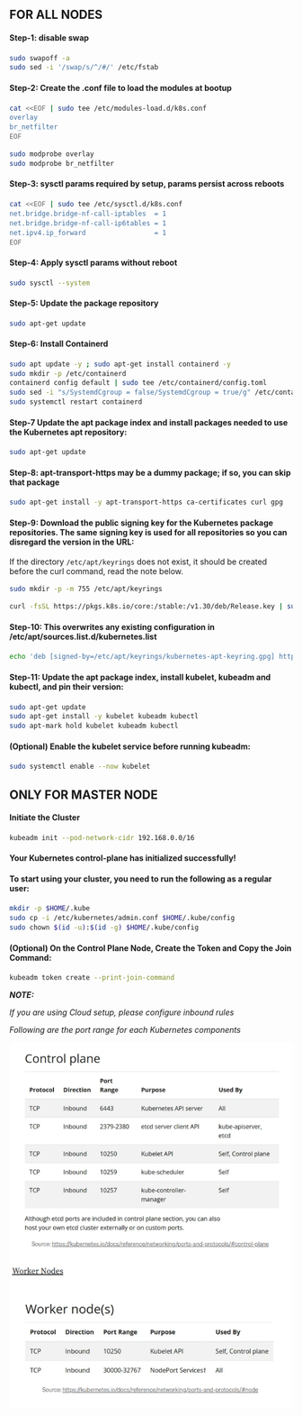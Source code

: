 ## FOR ALL NODES
#### Step-1: disable swap
```bash
sudo swapoff -a
sudo sed -i '/swap/s/^/#/' /etc/fstab
```

#### Step-2: Create the .conf file to load the modules at bootup
```bash
cat <<EOF | sudo tee /etc/modules-load.d/k8s.conf
overlay
br_netfilter
EOF
```
```bash
sudo modprobe overlay
sudo modprobe br_netfilter
```

#### Step-3: sysctl params required by setup, params persist across reboots
```bash
cat <<EOF | sudo tee /etc/sysctl.d/k8s.conf
net.bridge.bridge-nf-call-iptables  = 1
net.bridge.bridge-nf-call-ip6tables = 1
net.ipv4.ip_forward                 = 1
EOF
```

#### Step-4: Apply sysctl params without reboot
```bash
sudo sysctl --system
```

#### Step-5: Update the package repository 
```bash
sudo apt-get update
```
#### Step-6: Install Containerd
```bash
sudo apt update -y ; sudo apt-get install containerd -y
sudo mkdir -p /etc/containerd
containerd config default | sudo tee /etc/containerd/config.toml 
sudo sed -i "s/SystemdCgroup = false/SystemdCgroup = true/g" /etc/containerd/config.toml 
sudo systemctl restart containerd
```

#### Step-7 Update the apt package index and install packages needed to use the Kubernetes apt repository:
```bash
sudo apt-get update
```
#### Step-8: apt-transport-https may be a dummy package; if so, you can skip that package
```bash
sudo apt-get install -y apt-transport-https ca-certificates curl gpg
```
#### Step-9: Download the public signing key for the Kubernetes package repositories. The same signing key is used for all repositories so you can disregard the version in the URL:
If the directory `/etc/apt/keyrings` does not exist, it should be created before the curl command, read the note below.
```bash
sudo mkdir -p -m 755 /etc/apt/keyrings
```
```bash
curl -fsSL https://pkgs.k8s.io/core:/stable:/v1.30/deb/Release.key | sudo gpg --dearmor -o /etc/apt/keyrings/kubernetes-apt-keyring.gpg
```
#### Step-10: This overwrites any existing configuration in /etc/apt/sources.list.d/kubernetes.list
```bash
echo 'deb [signed-by=/etc/apt/keyrings/kubernetes-apt-keyring.gpg] https://pkgs.k8s.io/core:/stable:/v1.30/deb/ /' | sudo tee /etc/apt/sources.list.d/kubernetes.list
```
#### Step-11: Update the apt package index, install kubelet, kubeadm and kubectl, and pin their version:
```bash
sudo apt-get update
sudo apt-get install -y kubelet kubeadm kubectl
sudo apt-mark hold kubelet kubeadm kubectl
```

#### (Optional) Enable the kubelet service before running kubeadm:
```bash
sudo systemctl enable --now kubelet
```

## ONLY FOR MASTER NODE

#### Initiate the Cluster
```bash
kubeadm init --pod-network-cidr 192.168.0.0/16
```


#### Your Kubernetes control-plane has initialized successfully!

#### To start using your cluster, you need to run the following as a regular user:
```bash
mkdir -p $HOME/.kube
sudo cp -i /etc/kubernetes/admin.conf $HOME/.kube/config
sudo chown $(id -u):$(id -g) $HOME/.kube/config
```

#### (Optional) On the Control Plane Node, Create the Token and Copy the Join Command:
```bash
kubeadm token create --print-join-command
```

***NOTE:***

*If you are using Cloud setup, please configure inbound rules*

*Following are the port range for each Kubernetes components*

![alt text](image.png)